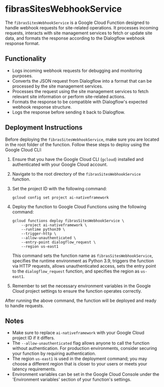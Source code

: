 # fibrasSitesWebhookService

The `fibrasSitesWebhookService` is a Google Cloud Function designed to handle webhook requests for site-related operations. It processes incoming requests, interacts with site management services to fetch or update site data, and formats the response according to the Dialogflow webhook response format.

## Functionality

- Logs incoming webhook requests for debugging and monitoring purposes.
- Converts the JSON request from Dialogflow into a format that can be processed by the site management services.
- Processes the request using the site management services to fetch relevant site information or perform site-related actions.
- Formats the response to be compatible with Dialogflow's expected webhook response structure.
- Logs the response before sending it back to Dialogflow.

## Deployment Instructions

Before deploying the `fibrasSitesWebhookService`, make sure you are located in the root folder of the function. Follow these steps to deploy using the Google Cloud CLI:

1. Ensure that you have the Google Cloud CLI (`gcloud`) installed and authenticated with your Google Cloud account.
2. Navigate to the root directory of the `fibrasSitesWebhookService` function.
3. Set the project ID with the following command:
   ```
   gcloud config set project ai-nativeframework
   ```
4. Deploy the function to Google Cloud Functions using the following command:
   ```
   gcloud functions deploy fibrasSitesWebhookService \
       --project ai-nativeframework \
       --runtime python39 \
       --trigger-http \
       --allow-unauthenticated \
       --entry-point dialogflow_request \
       --region us-east1
   ```
   This command sets the function name as `fibrasSitesWebhookService`, specifies the runtime environment as Python 3.9, triggers the function via HTTP requests, allows unauthenticated access, sets the entry point to the `dialogflow_request` function, and specifies the region as `us-east1`.

5. Remember to set the necessary environment variables in the Google Cloud project settings to ensure the function operates correctly.

After running the above command, the function will be deployed and ready to handle requests.

## Notes

- Make sure to replace `ai-nativeframework` with your Google Cloud project ID if it differs.
- The `--allow-unauthenticated` flag allows anyone to call the function without authentication. For production environments, consider securing your function by requiring authentication.
- The region `us-east1` is used in the deployment command; you may choose a different region that is closer to your users or meets your latency requirements.
- Environment variables can be set in the Google Cloud Console under the 'Environment variables' section of your function's settings.

